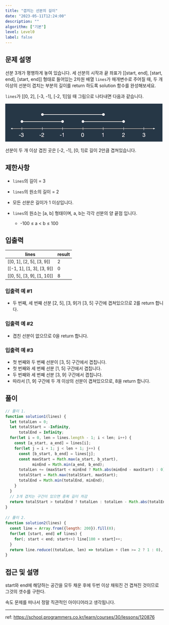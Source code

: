 ```yaml
---
title: "겹치는 선분의 길이"
date: "2023-05-11T12:24:00"
description: ""
algorithm: ["기본"]
level: Level0
label: false
---
```


## 문제 설명

선분 3개가 평행하게 놓여 있습니다. 세 선분의 시작과 끝 좌표가 [[start, end], [start, end], [start, end]] 형태로 들어있는 2차원 배열 `lines`가 매개변수로 주어질 때, 두 개 이상의 선분이 겹치는 부분의 길이를 return 하도록 solution 함수를 완성해보세요.

`lines`가 [[0, 2], [-3, -1], [-2, 1]]일 때 그림으로 나타내면 다음과 같습니다.

<img src="https://raw.githubusercontent.com/hxxtae/algorithm/main/blog/assets/programmers/겹치는 선분의 길이_1.png" style="width: 500px" alt="겹치는 선분의 길이_1" />

선분이 두 개 이상 겹친 곳은 [-2, -1], [0, 1]로 길이 2만큼 겹쳐있습니다.

## 제한사항

- `lines`의 길이 = 3

- `lines`의 원소의 길이 = 2

- 모든 선분은 길이가 1 이상입니다.

- `lines`의 원소는 [a, b] 형태이며, a, b는 각각 선분의 양 끝점 입니다.

  - -100 ≤ a < b ≤ 100

## 입출력

| lines                     | result |
| ------------------------- | ------ | 
| [[0, 1], [2, 5], [3, 9]]  | 2      |
| [[-1, 1], [1, 3], [3, 9]] | 0      |
| [[0, 5], [3, 9], [1, 10]] | 8      |

### 입출력 예 #1

- 두 번째, 세 번째 선분 [2, 5], [3, 9]가 [3, 5] 구간에 겹쳐있으므로 2를 return 합니다.

### 입출력 예 #2

- 겹친 선분이 없으므로 0을 return 합니다.

### 입출력 예 #3

- 첫 번째와 두 번째 선분이 [3, 5] 구간에서 겹칩니다.
- 첫 번째와 세 번째 선분 [1, 5] 구간에서 겹칩니다.
- 두 번째와 세 번째 선분 [3, 9] 구간에서 겹칩니다.
- 따라서 [1, 9] 구간에 두 개 이상의 선분이 겹쳐있으므로, 8을 return 합니다.

## 풀이

```javascript
// 풀이 1.
function solution1(lines) {
  let totalLen = 0;
  let totalStart = -Infinity,
      totalEnd = Infinity;
  for(let i = 0, len = lines.length - 1; i < len; i++) {
    const [a_start, a_end] = lines[i];
    for(let j = i + 1; j < len + 1; j++) {
      const [b_start, b_end] = lines[j];
      const maxStart = Math.max(a_start, b_start),
            minEnd = Math.min(a_end, b_end);
      totalLen += (maxStart < minEnd ? Math.abs(minEnd - maxStart) : 0); // 겹치는 구간 길이
      totalStart = Math.max(totalStart, maxStart);
      totalEnd = Math.min(totalEnd, minEnd);
    }
  }
  // 3개 겹치는 구간이 있으면 중복 길이 차감
  return totalStart > totalEnd ? totalLen : totalLen - Math.abs(totalEnd - totalStart) * 2 ;
}

// 풀이 2.
function solution2(lines) {
  const line = Array.from({length: 200}).fill(0);
  for(let [start, end] of lines) {
    for(; start < end; start++) line[100 + start]++;
  }
  return line.reduce((totalLen, len) => totalLen + (len >= 2 ? 1 : 0), 0);
}
```

## 접근 및 설명

start와 end에 해당하는 공간을 모두 채운 후에 두번 이상 채워진 건 겹쳐진 것이므로 그것의 갯수를 구한다.

속도 문제를 떠나서 정말 직관적인 아이디어라고 생각됩니다.

---

ref: https://school.programmers.co.kr/learn/courses/30/lessons/120876